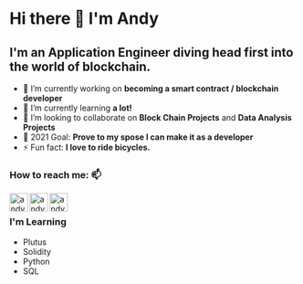 # Hi there 👋 I'm Andy

## I'm an Application Engineer diving head first into the world of blockchain.

<!--
**andywoodruff6/andywoodruff6** is a ✨ _special_ ✨ repository because its `README.md` (this file) appears on your GitHub profile.
Here are some ideas to get you started: -->

- 🔭 I’m currently working on <b>becoming a smart contract / blockchain developer</b>
- 🌱 I’m currently learning <b>a lot!</b>
- 👯 I’m looking to collaborate on <b>Block Chain Projects</b> and <b>Data Analysis Projects</b>
- 💬 2021 Goal: <b>Prove to my spose I can make it as a developer</b>
- ⚡ Fun fact: <b>I love to ride bicycles.</b>

### How to reach me: 📫

[<img align="left" alt="andywoodruff6 | LinkedIn" width="32px" src="https://cdn.jsdelivr.net/npm/simple-icons@v3/icons/linkedin.svg" />][linkedin]
[<img align="left" alt="andywoodruff6 | Twitter" width="32px" src="https://cdn.jsdelivr.net/npm/simple-icons@v3/icons/twitter.svg" />][twitter]
[<img align="left" alt="andywoodruff6 | Gmail" width="32px" src="https://cdn.jsdelivr.net/npm/simple-icons@v3/icons/gmail.svg" />][gmail]
<br>



### I'm Learning
- Plutus 
- Solidity
- Python
- SQL
<br>
<!-- 
![Twitter URL](https://img.shields.io/twitter/url?label=Follow%20Me&style=social&url=https%3A%2F%2Ftwitter.com%2FWoodruffAndy)


-->



[linkedin]: https://www.linkedin.com/in/andrew-woodruff-72b70075/
[twitter]: https://twitter.com/WoodruffAndy
[gmail]: andywoodruff6@gmail.com
